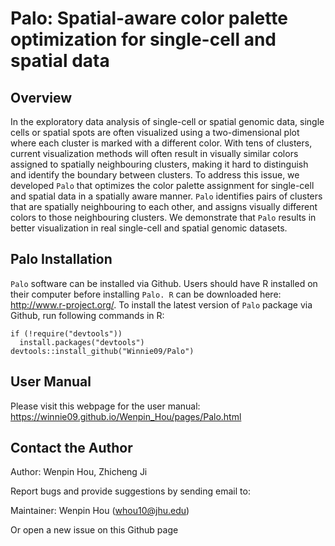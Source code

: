 Palo: Spatial-aware color palette optimization for single-cell and spatial data
====

## Overview
In the exploratory data analysis of single-cell or spatial genomic data, single cells or spatial spots are often visualized using a two-dimensional plot where each cluster is marked with a different color. With tens of clusters, current visualization methods will often result in visually similar colors assigned to spatially neighbouring clusters, making it hard to distinguish and identify the boundary between clusters. To address this issue, we developed `Palo` that optimizes the color palette assignment for single-cell and spatial data in a spatially aware manner. `Palo` identifies pairs of clusters that are spatially neighbouring to each other, and assigns visually different colors to those neighbouring clusters. We demonstrate that `Palo` results in better visualization in real single-cell and spatial genomic datasets. 


## Palo Installation

`Palo` software can be installed via Github.
Users should have R installed on their computer before installing `Palo. R` can be downloaded here: http://www.r-project.org/.
To install the latest version of `Palo` package via Github, run following commands in R:
```{r }
if (!require("devtools"))
  install.packages("devtools")
devtools::install_github("Winnie09/Palo")
```

## User Manual
Please visit this webpage for the user manual: https://winnie09.github.io/Wenpin_Hou/pages/Palo.html

## Contact the Author
Author: Wenpin Hou, Zhicheng Ji

Report bugs and provide suggestions by sending email to:

Maintainer: Wenpin Hou (whou10@jhu.edu)

Or open a new issue on this Github page
